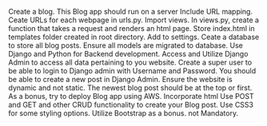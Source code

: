 Create a blog.
This Blog app should run on a server
Include URL mapping. Ceate URLs for each webpage in urls.py. Import views.
In views.py, create a function that takes a request and renders an html page.
Store index.html in templates folder created in root directory. Add to settings.
Ceate a database to store all blog posts.
Ensure all models are migrated to database.
Use Django and Python for Backend development.
Access and Utilize Django Admin to access all data pertaining to you website. Create a super user to be able to login to Django admin with Username and Password.
You should be able to create a new post in Django Admin.
Ensure the website is dynamic and not static.
The newest blog post should be at the top or first.
As a bonus, try to deploy Blog app using AWS.
Incorporate html
Use POST and GET and other CRUD functionality to create your Blog post.
Use CSS3 for some styling options.
Utilize Bootstrap as a bonus. not Mandatory.
